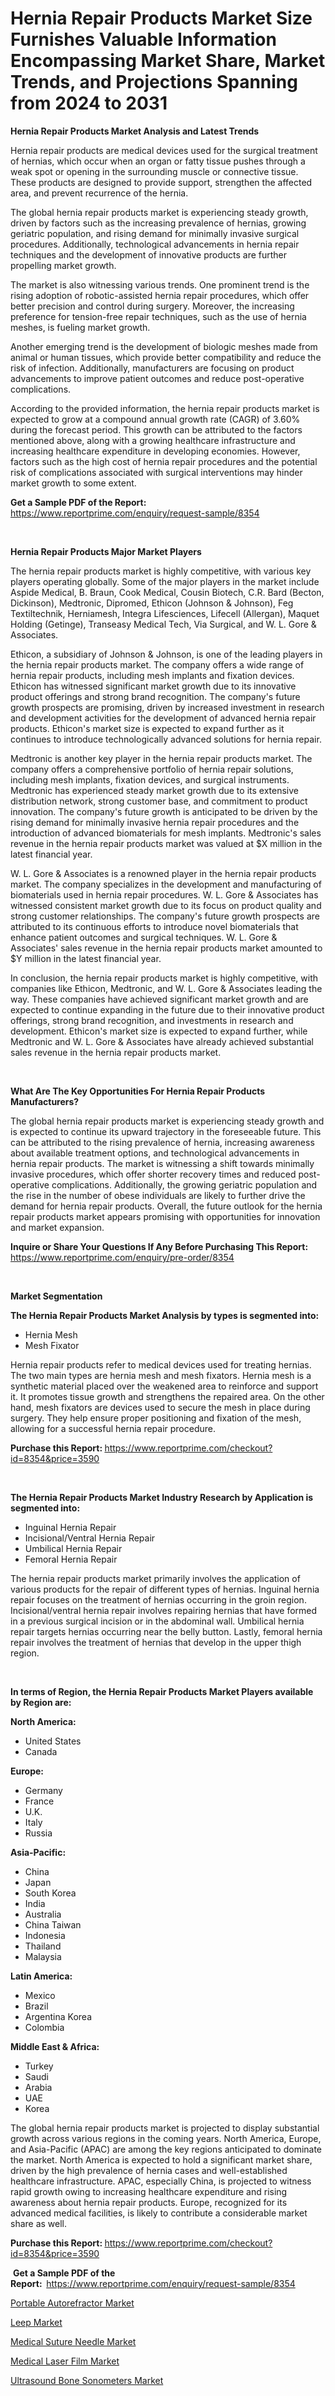 <p><h1>Hernia Repair Products Market Size Furnishes Valuable Information Encompassing Market Share, Market Trends, and Projections Spanning from 2024 to 2031</h1></p><p><strong>Hernia Repair Products Market Analysis and Latest Trends</strong></p>
<p><p>Hernia repair products are medical devices used for the surgical treatment of hernias, which occur when an organ or fatty tissue pushes through a weak spot or opening in the surrounding muscle or connective tissue. These products are designed to provide support, strengthen the affected area, and prevent recurrence of the hernia.</p><p>The global hernia repair products market is experiencing steady growth, driven by factors such as the increasing prevalence of hernias, growing geriatric population, and rising demand for minimally invasive surgical procedures. Additionally, technological advancements in hernia repair techniques and the development of innovative products are further propelling market growth.</p><p>The market is also witnessing various trends. One prominent trend is the rising adoption of robotic-assisted hernia repair procedures, which offer better precision and control during surgery. Moreover, the increasing preference for tension-free repair techniques, such as the use of hernia meshes, is fueling market growth.</p><p>Another emerging trend is the development of biologic meshes made from animal or human tissues, which provide better compatibility and reduce the risk of infection. Additionally, manufacturers are focusing on product advancements to improve patient outcomes and reduce post-operative complications.</p><p>According to the provided information, the hernia repair products market is expected to grow at a compound annual growth rate (CAGR) of 3.60% during the forecast period. This growth can be attributed to the factors mentioned above, along with a growing healthcare infrastructure and increasing healthcare expenditure in developing economies. However, factors such as the high cost of hernia repair procedures and the potential risk of complications associated with surgical interventions may hinder market growth to some extent.</p></p>
<p><strong>Get a Sample PDF of the Report:&nbsp;</strong> <a href="https://www.reportprime.com/enquiry/request-sample/8354">https://www.reportprime.com/enquiry/request-sample/8354</a></p>
<p>&nbsp;</p>
<p><strong>Hernia Repair Products Major Market Players</strong></p>
<p><p>The hernia repair products market is highly competitive, with various key players operating globally. Some of the major players in the market include Aspide Medical, B. Braun, Cook Medical, Cousin Biotech, C.R. Bard (Becton, Dickinson), Medtronic, Dipromed, Ethicon (Johnson & Johnson), Feg Textiltechnik, Herniamesh, Integra Lifesciences, Lifecell (Allergan), Maquet Holding (Getinge), Transeasy Medical Tech, Via Surgical, and W. L. Gore & Associates.</p><p>Ethicon, a subsidiary of Johnson & Johnson, is one of the leading players in the hernia repair products market. The company offers a wide range of hernia repair products, including mesh implants and fixation devices. Ethicon has witnessed significant market growth due to its innovative product offerings and strong brand recognition. The company's future growth prospects are promising, driven by increased investment in research and development activities for the development of advanced hernia repair products. Ethicon's market size is expected to expand further as it continues to introduce technologically advanced solutions for hernia repair.</p><p>Medtronic is another key player in the hernia repair products market. The company offers a comprehensive portfolio of hernia repair solutions, including mesh implants, fixation devices, and surgical instruments. Medtronic has experienced steady market growth due to its extensive distribution network, strong customer base, and commitment to product innovation. The company's future growth is anticipated to be driven by the rising demand for minimally invasive hernia repair procedures and the introduction of advanced biomaterials for mesh implants. Medtronic's sales revenue in the hernia repair products market was valued at $X million in the latest financial year.</p><p>W. L. Gore & Associates is a renowned player in the hernia repair products market. The company specializes in the development and manufacturing of biomaterials used in hernia repair procedures. W. L. Gore & Associates has witnessed consistent market growth due to its focus on product quality and strong customer relationships. The company's future growth prospects are attributed to its continuous efforts to introduce novel biomaterials that enhance patient outcomes and surgical techniques. W. L. Gore & Associates' sales revenue in the hernia repair products market amounted to $Y million in the latest financial year.</p><p>In conclusion, the hernia repair products market is highly competitive, with companies like Ethicon, Medtronic, and W. L. Gore & Associates leading the way. These companies have achieved significant market growth and are expected to continue expanding in the future due to their innovative product offerings, strong brand recognition, and investments in research and development. Ethicon's market size is expected to expand further, while Medtronic and W. L. Gore & Associates have already achieved substantial sales revenue in the hernia repair products market.</p></p>
<p>&nbsp;</p>
<p><strong>What Are The Key Opportunities For Hernia Repair Products Manufacturers?</strong></p>
<p><p>The global hernia repair products market is experiencing steady growth and is expected to continue its upward trajectory in the foreseeable future. This can be attributed to the rising prevalence of hernia, increasing awareness about available treatment options, and technological advancements in hernia repair products. The market is witnessing a shift towards minimally invasive procedures, which offer shorter recovery times and reduced post-operative complications. Additionally, the growing geriatric population and the rise in the number of obese individuals are likely to further drive the demand for hernia repair products. Overall, the future outlook for the hernia repair products market appears promising with opportunities for innovation and market expansion.</p></p>
<p><strong>Inquire or Share Your Questions If Any Before Purchasing This Report:</strong> <a href="https://www.reportprime.com/enquiry/pre-order/8354">https://www.reportprime.com/enquiry/pre-order/8354</a></p>
<p>&nbsp;</p>
<p><strong>Market Segmentation</strong></p>
<p><strong>The Hernia Repair Products Market Analysis by types is segmented into:</strong></p>
<p><ul><li>Hernia Mesh</li><li>Mesh Fixator</li></ul></p>
<p><p>Hernia repair products refer to medical devices used for treating hernias. The two main types are hernia mesh and mesh fixators. Hernia mesh is a synthetic material placed over the weakened area to reinforce and support it. It promotes tissue growth and strengthens the repaired area. On the other hand, mesh fixators are devices used to secure the mesh in place during surgery. They help ensure proper positioning and fixation of the mesh, allowing for a successful hernia repair procedure.</p></p>
<p><strong>Purchase this Report:&nbsp;</strong><a href="https://www.reportprime.com/checkout?id=8354&price=3590">https://www.reportprime.com/checkout?id=8354&price=3590</a></p>
<p>&nbsp;</p>
<p><strong>The Hernia Repair Products Market Industry Research by Application is segmented into:</strong></p>
<p><ul><li>Inguinal Hernia Repair</li><li>Incisional/Ventral Hernia Repair</li><li>Umbilical Hernia Repair</li><li>Femoral Hernia Repair</li></ul></p>
<p><p>The hernia repair products market primarily involves the application of various products for the repair of different types of hernias. Inguinal hernia repair focuses on the treatment of hernias occurring in the groin region. Incisional/ventral hernia repair involves repairing hernias that have formed in a previous surgical incision or in the abdominal wall. Umbilical hernia repair targets hernias occurring near the belly button. Lastly, femoral hernia repair involves the treatment of hernias that develop in the upper thigh region.</p></p>
<p>&nbsp;</p>
<p><strong>In terms of Region, the Hernia Repair Products Market Players available by Region are:</strong></p>
<p>
    <p> <strong> North America: </strong>
        <ul>
            <li>United States</li>
            <li>Canada</li>
        </ul>
        </p> 
    <p> <strong> Europe: </strong>
        <ul>
            <li>Germany</li>
            <li>France</li>
            <li>U.K.</li>
            <li>Italy</li>
            <li>Russia</li>
        </ul>
        </p> 
    <p> <strong> Asia-Pacific: </strong>
        <ul>
            <li>China</li>
            <li>Japan</li>
            <li>South Korea</li>
            <li>India</li>
            <li>Australia</li>
            <li>China Taiwan</li>
            <li>Indonesia</li>
            <li>Thailand</li>
            <li>Malaysia</li>
        </ul>
        </p> 
    <p> <strong> Latin America: </strong>
        <ul>
            <li>Mexico</li>
            <li>Brazil</li>
            <li>Argentina Korea</li>
            <li>Colombia</li>
        </ul>
        </p> 
    <p> <strong> Middle East & Africa: </strong>
        <ul>
            <li>Turkey</li>
            <li>Saudi</li>
            <li>Arabia</li>
            <li>UAE</li>
            <li>Korea</li>
        </ul>
    </p>
    </p>
<p><p>The global hernia repair products market is projected to display substantial growth across various regions in the coming years. North America, Europe, and Asia-Pacific (APAC) are among the key regions anticipated to dominate the market. North America is expected to hold a significant market share, driven by the high prevalence of hernia cases and well-established healthcare infrastructure. APAC, especially China, is projected to witness rapid growth owing to increasing healthcare expenditure and rising awareness about hernia repair products. Europe, recognized for its advanced medical facilities, is likely to contribute a considerable market share as well.</p></p>
<p><strong>Purchase this Report: </strong><a href="https://www.reportprime.com/checkout?id=8354&price=3590">https://www.reportprime.com/checkout?id=8354&price=3590</a></p>
<p>&nbsp;<strong>Get a Sample PDF of the Report:&nbsp;&nbsp;</strong><a href="https://www.reportprime.com/enquiry/request-sample/8354">https://www.reportprime.com/enquiry/request-sample/8354</a></p>
<p><strong></strong></p>
<p><p><a href="https://github.com/scarol104/Market-Research-Report-List-2/blob/main/portable-autorefractor-market.md">Portable Autorefractor Market</a></p><p><a href="https://github.com/mahnoor2003/Market-Research-Report-List-2/blob/main/leep-market.md">Leep Market</a></p><p><a href="https://github.com/abdelrhmankishk22/Market-Research-Report-List-2/blob/main/medical-suture-needle-market.md">Medical Suture Needle Market</a></p><p><a href="https://github.com/maliyahmorrow6654/Market-Research-Report-List-2/blob/main/medical-laser-film-market.md">Medical Laser Film Market</a></p><p><a href="https://github.com/deliacustodio40/Market-Research-Report-List-2/blob/main/ultrasound-bone-sonometers-market.md">Ultrasound Bone Sonometers Market</a></p></p>